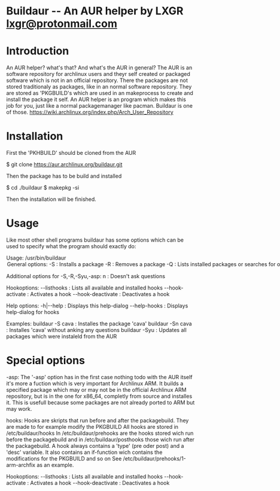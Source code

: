 # Buildaur -- An AUR helper by LXGR <lxgr@protonmail.com>

# Introduction

An AUR helper? what's that? And what's the AUR in general?
The AUR is an software repository for archlinux users and theyr self created or packaged software which is not in an official repository. There the packages are not stored traditionaly as packages, like in an normal software repository. They are stored as 'PKGBUILD's which are used in an makeprocess to create and install the package it self.
An AUR helper is an program which makes this job for you, just like a normal packagemanager like pacman.
Buildaur is one of those.
https://wiki.archlinux.org/index.php/Arch_User_Repository

# Installation

First the 'PKHBUILD' should be cloned from the AUR

$ git clone https://aur.archlinux.org/buildaur.git

Then the package has to be build and installed

$ cd ./buildaur
$ makepkg -si

Then the installation will be finished.

# Usage

Like most other shell programs buildaur has some options which can be used to specify what the program should exactly do:

Usage: /usr/bin/buildaur <option> <string>
   General options:
      -S                : Installs a package
      -R                : Removes a package
      -Q                : Lists installed packages or searches for ones in the AUR
      -Qs               : Search the AUR
      -Syu              : Updates all AUR packages
      -asp              : Builds a package from source using asp (suefull for archlinux arm)
      --clear           : Cleanes build dir
      -v|--version      : Displays version of this program
      -l|--license      : Displays license of this program

   Additional options for -S,-R,-Syu,-asp:
      n                 : Doesn't ask questions

   Hookoptions:
      --listhooks       : Lists all available and installed hooks
      --hook-activate   : Activates a hook
      --hook-deactivate : Deactivates a hook

   Help options:
      -h|--help         : Displays this help-dialog
      --help-hooks      : Displays help-dialog for hooks

Examples:
    buildaur -S cava    : Installes the package 'cava'
    buildaur -Sn cava   : Installes 'cava' without anking any questions
    buildaur -Syu       : Updates all packages which were instaleld from the AUR

# Special options

-asp:
  The '-asp' option has in the first case nothing todo with the AUR itself it's more a fuction which is very important for Archlinux ARM.
  It builds a specified package which may or may not be in the official Archlinux ARM repository, but is in the one for x86_64, completly from source and installes it. This is usefull because some packages are not already ported to ARM but may work.

hooks:
  Hooks are skripts that run before and after the packagebuild.
  They are made to for example modify the PKGBUILD
  All hooks are stored in /etc/buildaur/hooks
  In /etc/buildaur/prehooks are the hooks stored wich run before the packagebuild
  and in /etc/buildaur/posthooks those wich run after the packagebuild.
  A hook always contains a 'type' (pre oder post) and a 'desc' variable.
  It also contains an if-function wich contains the modifications for the PKGBUILD and so on
  See /etc/buildaur/prehooks/1-arm-archfix as an example.

  Hookoptions:
     --listhooks       : Lists all available and installed hooks
     --hook-activate   : Activates a hook
     --hook-deactivate : Deactivates a hook
